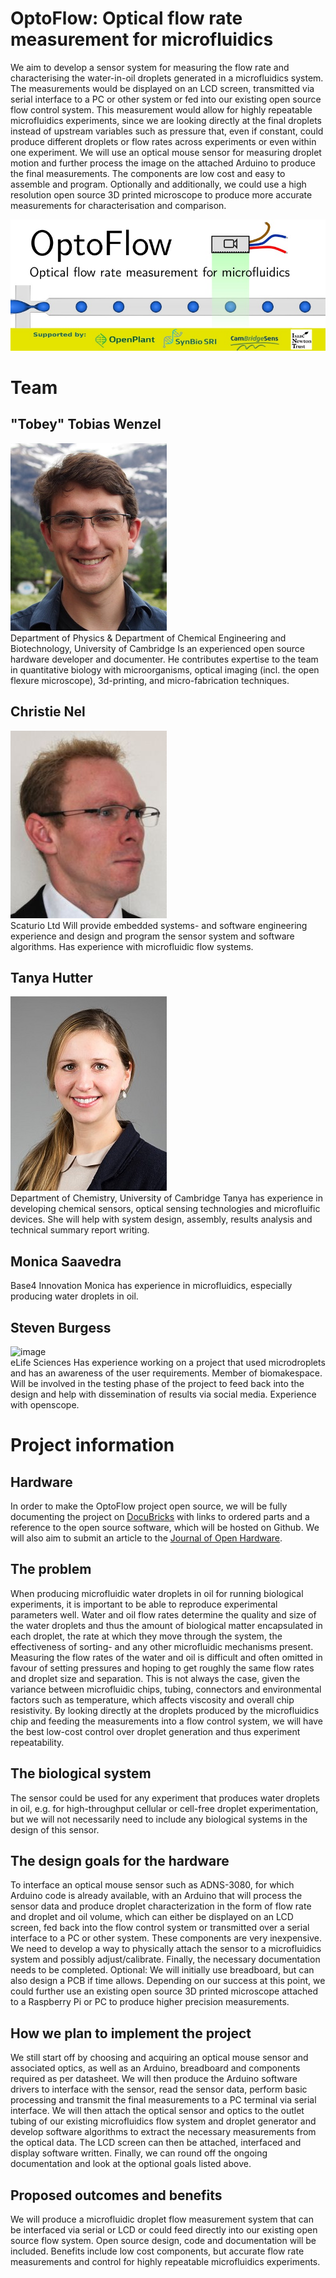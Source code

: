 OptoFlow: Optical flow rate measurement for microfluidics
=========================

We aim to develop a sensor system for measuring the flow rate and characterising the water-in-oil droplets generated in a microfluidics system.  The measurements would be displayed on an LCD screen, transmitted via serial interface to a PC or other system or fed into our existing open source flow control system.  This measurement would allow for highly repeatable microfluidics experiments, since we are looking directly at the final droplets instead of upstream variables such as pressure that, even if constant, could produce different droplets or flow rates across experiments or even within one experiment.  We will use an optical mouse sensor for measuring droplet motion and further process the image on the attached Arduino to produce the final measurements.  The components are low cost and easy to assemble and program.  Optionally and additionally, we could use a high resolution open source 3D printed microscope to produce more accurate measurements for characterisation and comparison.

![Banner_image](Images/BioMakerBanner2.jpg)

# Team
## "Tobey" Tobias Wenzel
<img src="Images/Tobias_Wenzel.jpg" alt="image"/><br>
Department of Physics & Department of Chemical Engineering and Biotechnology, University of Cambridge
Is an experienced open source hardware developer and documenter. He contributes expertise to the team in quantitative biology with microorganisms, optical imaging (incl. the open flexure microscope), 3d-printing, and micro-fabrication techniques.

## Christie Nel
<img src="Images/Christie_Nel.jpg" alt="image"/><br>
Scaturio Ltd
Will provide embedded systems- and software engineering experience and design and program the sensor system and software algorithms.  Has experience with microfluidic flow systems.

## Tanya Hutter
<img src="Images/Tanya Portrait.jpg" alt="image"/><br>
Department of Chemistry, University of Cambridge
Tanya has experience in developing chemical sensors, optical sensing technologies and microfluific devices. She will help with system design, assembly, results analysis and technical summary report writing.

## Monica Saavedra
Base4 Innovation
Monica has experience in microfluidics, especially producing water droplets in oil.

## Steven Burgess
<img src="Images/SJB_profile.jpg" alt="image"/><br>
eLife Sciences
Has experience working on a project that used microdroplets and has an awareness of the user requirements. Member of biomakespace. Will be involved in the testing phase of the project to feed back into the design and help with dissemination of results via social media.  Experience with openscope.


# Project information 

## Hardware
In order to make the OptoFlow project open source, we will be fully documenting the project on [DocuBricks](https://docubricks.com/) with links to ordered parts and a reference to the open source software, which will be hosted on Github.  We will also aim to submit an article to the [Journal of Open Hardware](http://journalofopenhardware.org/).

## The problem
When producing microfluidic water droplets in oil for running biological experiments, it is important to be able to reproduce experimental parameters well.  Water and oil flow rates determine the quality and size of the water droplets and thus the amount of biological matter encapsulated in each droplet, the rate at which they move through the system, the effectiveness of sorting- and any other microfluidic mechanisms present.  Measuring the flow rates of the water and oil is difficult and often omitted in favour of setting pressures and hoping to get roughly the same flow rates and droplet size and separation.  This is not always the case, given the variance between microfluidic chips, tubing, connectors and environmental factors such as temperature, which affects viscosity and overall chip resistivity.  By looking directly at the droplets produced by the microfluidics chip and feeding the measurements into a flow control system, we will have the best low-cost control over droplet generation and thus experiment repeatability.

## The biological system
The sensor could be used for any experiment that produces water droplets in oil, e.g. for high-throughput cellular or cell-free droplet experimentation, but we will not necessarily need to include any biological systems in the design of this sensor.

## The design goals for the hardware
To interface an optical mouse sensor such as ADNS-3080, for which Arduino code is already available, with an Arduino that will process the sensor data and produce droplet characterization in the form of flow rate and droplet and oil volume, which can either be displayed on an LCD screen, fed back into the flow control system or transmitted over a serial interface to a PC or other system.  These components are very inexpensive.  We need to develop a way to physically attach the sensor to a microfluidics system and possibly adjust/calibrate.  Finally, the necessary documentation needs to be completed.  Optional: We will initially use breadboard, but can also design a PCB if time allows.  Depending on our success at this point, we could further use an existing open source 3D printed microscope attached to a Raspberry Pi or PC to produce higher precision measurements.

## How we plan to implement the project
We still start off by choosing and acquiring an optical mouse sensor and associated optics, as well as an Arduino, breadboard and components required as per datasheet.  We will then produce the Arduino software drivers to interface with the sensor, read the sensor data, perform basic processing and transmit the final measurements to a PC terminal via serial interface.  We will then attach the optical sensor and optics to the outlet tubing of our existing microfluidics flow system and droplet generator and develop software algorithms to extract the necessary measurements from the optical data.  The LCD screen can then be attached, interfaced and display software written.  Finally, we can round off the ongoing documentation and look at the optional goals listed above.

## Proposed outcomes and benefits
We will produce a microfluidic droplet flow measurement system that can be interfaced via serial or LCD or could feed directly into our existing open source flow system.  Open source design, code and documentation will be included.  Benefits include low cost components, but accurate flow rate measurements and control for highly repeatable microfluidics experiments.
